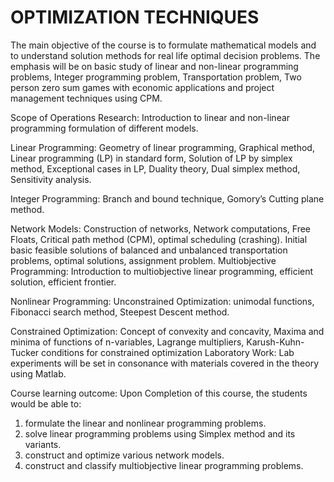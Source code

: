 <h1> OPTIMIZATION TECHNIQUES </h1>

The main objective of the course is to formulate mathematical models
and to understand solution methods for real life optimal decision problems. 
The emphasis
will be on basic study of linear and non-linear programming problems, Integer programming
problem, Transportation problem, Two person zero sum games with economic applications
and project management techniques using CPM.

Scope of Operations Research: Introduction to linear and non-linear programming
formulation of different models.

Linear Programming: Geometry of linear programming, Graphical method, Linear
programming (LP) in standard form, Solution of LP by simplex method, Exceptional cases in
LP, Duality theory, Dual simplex method, Sensitivity analysis.

Integer Programming: Branch and bound technique, Gomory’s Cutting plane method.

Network Models: Construction of networks, Network computations, Free Floats, Critical
path method (CPM), optimal scheduling (crashing). Initial basic feasible solutions of
balanced and unbalanced transportation problems, optimal solutions, assignment problem.
Multiobjective Programming: Introduction to multiobjective linear programming, efficient
solution, efficient frontier.

Nonlinear Programming:
Unconstrained Optimization: unimodal functions, Fibonacci search method, Steepest
Descent method.

Constrained Optimization: Concept of convexity and concavity, Maxima and minima of
functions of n-variables, Lagrange multipliers, Karush-Kuhn-Tucker conditions for
constrained optimization
Laboratory Work: Lab experiments will be set in consonance with materials covered in the
theory using Matlab.

Course learning outcome: Upon Completion of this course, the students would be able to:
1) formulate the linear and nonlinear programming problems.
2) solve linear programming problems using Simplex method and its variants.
3) construct and optimize various network models.
4) construct and classify multiobjective linear programming problems. 

